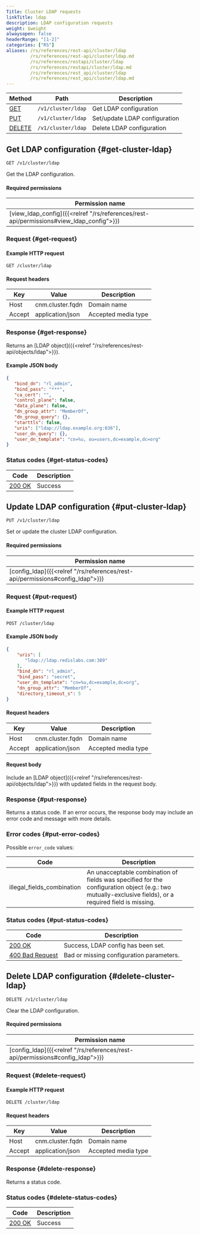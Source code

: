 ```yaml
---
Title: Cluster LDAP requests
linkTitle: ldap
description: LDAP configuration requests
weight: $weight
alwaysopen: false
headerRange: "[1-2]"
categories: ["RS"]
aliases: /rs/references/rest-api/cluster/ldap
         /rs/references/rest-api/cluster/ldap.md
         /rs/references/restapi/cluster/ldap
         /rs/references/restapi/cluster/ldap.md
         /rs/references/rest_api/cluster/ldap
         /rs/references/rest_api/cluster/ldap.md
---
```


| Method | Path | Description |
|--------|------|-------------|
| [GET](#get-cluster-ldap) | `/v1/cluster/ldap` | Get LDAP configuration |
| [PUT](#put-cluster-ldap) | `/v1/cluster/ldap` | Set/update LDAP configuration |
| [DELETE](#delete-cluster-ldap) | `/v1/cluster/ldap` | Delete LDAP configuration |

## Get LDAP configuration {#get-cluster-ldap}

	GET /v1/cluster/ldap

Get the LDAP configuration.

#### Required permissions

| Permission name |
|-----------------|
| [view_ldap_config]({{<relref "/rs/references/rest-api/permissions#view_ldap_config">}}) |

### Request {#get-request} 

#### Example HTTP request

	GET /cluster/ldap 

#### Request headers

| Key | Value | Description |
|-----|-------|-------------|
| Host | cnm.cluster.fqdn | Domain name |
| Accept | application/json | Accepted media type |

### Response {#get-response} 

Returns an [LDAP object]({{<relref "/rs/references/rest-api/objects/ldap">}}).

#### Example JSON body

```json
{
   "bind_dn": "rl_admin",
   "bind_pass": "***",
   "ca_cert": "",
   "control_plane": false,
   "data_plane": false,
   "dn_group_attr": "MemberOf",
   "dn_group_query": {},
   "starttls": false,
   "uris": ["ldap://ldap.example.org:636"],
   "user_dn_query": {},
   "user_dn_template": "cn=%u, ou=users,dc=example,dc=org"
}
```

### Status codes {#get-status-codes} 

| Code | Description |
|------|-------------|
| [200 OK](http://www.w3.org/Protocols/rfc2616/rfc2616-sec10.html#sec10.2.1) | Success |

## Update LDAP configuration {#put-cluster-ldap}

	PUT /v1/cluster/ldap

Set or update the cluster LDAP configuration.

#### Required permissions

| Permission name |
|-----------------|
| [config_ldap]({{<relref "/rs/references/rest-api/permissions#config_ldap">}}) |

### Request {#put-request} 

#### Example HTTP request

	POST /cluster/ldap 

#### Example JSON body

```json
{
    "uris": [
       "ldap://ldap.redislabs.com:389"
    ],
    "bind_dn": "rl_admin",
    "bind_pass": "secret",
    "user_dn_template": "cn=%u,dc=example,dc=org",
    "dn_group_attr": "MemberOf",
    "directory_timeout_s": 5
}
```

#### Request headers

| Key | Value | Description |
|-----|-------|-------------|
| Host | cnm.cluster.fqdn | Domain name |
| Accept | application/json | Accepted media type |


#### Request body

Include an [LDAP object]({{<relref "/rs/references/rest-api/objects/ldap">}}) with updated fields in the request body.

### Response {#put-response} 

Returns a status code. If an error occurs, the response body may include an error code and message with more details.

### Error codes {#put-error-codes} 

Possible `error_code` values:

| Code | Description |
|------|-------------|
| illegal_fields_combination | An unacceptable combination of fields was specified for the configuration object (e.g.: two mutually-exclusive fields), or a required field is missing.| 

### Status codes {#put-status-codes} 

| Code | Description |
|------|-------------|
| [200 OK](http://www.w3.org/Protocols/rfc2616/rfc2616-sec10.html#sec10.2.1) | Success, LDAP config has been set. |
| [400 Bad Request](http://www.w3.org/Protocols/rfc2616/rfc2616-sec10.html#sec10.4.1) | Bad or missing configuration parameters. |

## Delete LDAP configuration {#delete-cluster-ldap}

	DELETE /v1/cluster/ldap

Clear the LDAP configuration.

#### Required permissions

| Permission name |
|-----------------|
| [config_ldap]({{<relref "/rs/references/rest-api/permissions#config_ldap">}}) |

### Request {#delete-request} 

#### Example HTTP request

	DELETE /cluster/ldap 

#### Request headers

| Key | Value | Description |
|-----|-------|-------------|
| Host | cnm.cluster.fqdn | Domain name |
| Accept | application/json | Accepted media type |

### Response {#delete-response} 

Returns a status code.

### Status codes {#delete-status-codes} 

| Code | Description |
|------|-------------|
| [200 OK](http://www.w3.org/Protocols/rfc2616/rfc2616-sec10.html#sec10.2.1) | Success |

